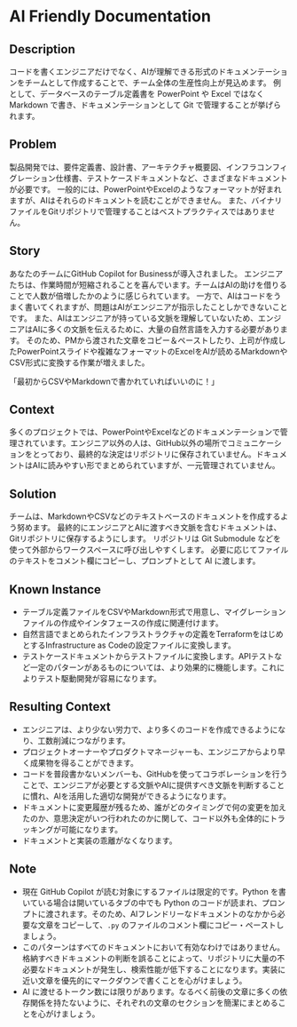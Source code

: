 # AI Friendly Documentation

## Description

コードを書くエンジニアだけでなく、AIが理解できる形式のドキュメンテーションをチームとして作成することで、チーム全体の生産性向上が見込めます。
例として、データベースのテーブル定義書を PowerPoint や Excel ではなく Markdown で書き、ドキュメンテーションとして Git で管理することが挙げられます。

## Problem

製品開発では、要件定義書、設計書、アーキテクチャ概要図、インフラコンフィグレーション仕様書、テストケースドキュメントなど、さまざまなドキュメントが必要です。
一般的には、PowerPointやExcelのようなフォーマットが好まれますが、AIはそれらのドキュメントを読むことができません。
また、バイナリファイルをGitリポジトリで管理することはベストプラクティスではありません。

## Story

あなたのチームにGitHub Copilot for Businessが導入されました。
エンジニアたちは、作業時間が短縮されることを喜んでいます。チームはAIの助けを借りることで人数が倍増したかのように感じられています。
一方で、AIはコードをうまく書いてくれますが、問題はAIがエンジニアが指示したことしかできないことです。
また、AIはエンジニアが持っている文脈を理解していないため、エンジニアはAIに多くの文脈を伝えるために、大量の自然言語を入力する必要があります。
そのため、PMから渡された文章をコピー＆ペーストしたり、上司が作成したPowerPointスライドや複雑なフォーマットのExcelをAIが読めるMarkdownやCSV形式に変換する作業が増えました。

「最初からCSVやMarkdownで書かれていればいいのに！」

## Context

多くのプロジェクトでは、PowerPointやExcelなどのドキュメンテーションで管理されています。エンジニア以外の人は、GitHub以外の場所でコミュニケーションをとっており、最終的な決定はリポジトリに保存されていません。ドキュメントはAIに読みやすい形でまとめられていますが、一元管理されていません。

## Solution

チームは、MarkdownやCSVなどのテキストベースのドキュメントを作成するよう努めます。
最終的にエンジニアとAIに渡すべき文脈を含むドキュメントは、Gitリポジトリに保存するようにします。
リポジトリは Git Submodule などを使って外部からワークスペースに呼び出しやすくします。
必要に応じてファイルのテキストをコメント欄にコピーし、プロンプトとして AI に渡します。

## Known Instance

* テーブル定義ファイルをCSVやMarkdown形式で用意し、マイグレーションファイルの作成やインタフェースの作成に関連付けます。
* 自然言語でまとめられたインフラストラクチャの定義をTerraformをはじめとするInfrastructure as Codeの設定ファイルに変換します。
* テストケースドキュメントからテストファイルに変換します。APIテストなど一定のパターンがあるものについては、より効果的に機能します。これによりテスト駆動開発が容易になります。

## Resulting Context

* エンジニアは、より少ない労力で、より多くのコードを作成できるようになり、工数削減につながります。
* プロジェクトオーナーやプロダクトマネージャーも、エンジニアからより早く成果物を得ることができます。
* コードを普段書かないメンバーも、GitHubを使ってコラボレーションを行うことで、エンジニアが必要とする文脈やAIに提供すべき文脈を判断することに慣れ、AIを活用した適切な開発ができるようになります。
* ドキュメントに変更履歴が残るため、誰がどのタイミングで何の変更を加えたのか、意思決定がいつ行われたのかに関して、コード以外も全体的にトラッキングが可能になります。
* ドキュメントと実装の乖離がなくなります。

## Note

* 現在 GitHub Copilot が読む対象にするファイルは限定的です。Python を書いている場合は開いているタブの中でも Python のコードが読まれ、プロンプトに渡されます。そのため、AIフレンドリーなドキュメントのなかから必要な文章をコピーして、```.py``` のファイルのコメント欄にコピー・ペーストしましょう。
* このパターンはすべてのドキュメントにおいて有効なわけではありません。格納すべきドキュメントの判断を誤ることによって、リポジトリに大量の不必要なドキュメントが発生し、検索性能が低下することになります。実装に近い文章を優先的にマークダウンで書くことを心がけましょう。
* AI に渡せるトークン数には限りがあります。なるべく前後の文章に多くの依存関係を持たないように、それぞれの文章のセクションを簡潔にまとめることを心がけましょう。
